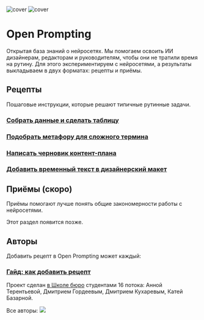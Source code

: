 ![cover](https://github.com/Open-Prompting/Open-Prompting/blob/fd1a6690bd0bde27f4cf58bd481ef70ffb6c1ad2/images/cover-all-dark.svg#gh-dark-mode-only)
![cover](https://github.com/Open-Prompting/Open-Prompting/blob/fd1a6690bd0bde27f4cf58bd481ef70ffb6c1ad2/images/cover-all-light.svg#gh-light-mode-only)

# Open Prompting
Открытая база знаний о&nbsp;нейросетях. Мы&nbsp;помогаем освоить&nbsp;ИИ дизайнерам, редакторам и&nbsp;руководителям, чтобы они не&nbsp;тратили время на&nbsp;рутину. Для этого экспериментируем с&nbsp;нейросетями, а&nbsp;результаты выкладываем в&nbsp;двух форматах: рецепты и&nbsp;приёмы.

## Рецепты

Пошаговые инструкции, которые решают типичные рутинные задачи.

### [**Собрать данные и сделать таблицу**](https://github.com/Open-Prompting/Open-Prompting/blob/main/recipes/spreadsheet.md)

### [**Подобрать метафору для сложного термина**](https://github.com/Open-Prompting/Open-Prompting/blob/main/recipes/metaphor.md)

### [**Написать черновик контент-плана**](https://github.com/Open-Prompting/Open-Prompting/blob/main/recipes/draft-plan.md)

### [Добавить временный текст в дизайнерский макет](#)

## Приёмы (скоро)

Приёмы помогают лучше понять общие закономерности работы с нейросетями. 

Этот раздел появится позже. 

## Авторы

Добавить рецепт в Open Prompting может каждый:
### [Гайд: как добавить рецепт](https://github.com/Open-Prompting/Open-Prompting/blob/main/contributing.md)


Проект сделан [в Школе бюро](https://bureau.ru/school) студентами 16 потока: Анной Терентьевой, Дмитрием Гордеевым, Дмитрием Кухаревым, Катей Базарной.

Все авторы:
<a href="https://github.com/grdv/openprompting/graphs/contributors">
 <img src="https://contrib.rocks/image?repo=grdv/openprompting" />
</a>
